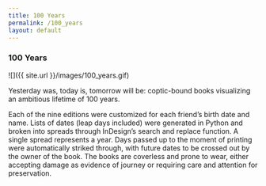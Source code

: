 ```yaml
---
title: 100 Years
permalink: /100_years
layout: default
---
```


### 100 Years

![]({{ site.url }}/images/100_years.gif)

Yesterday was, today is, tomorrow will be: coptic-bound books visualizing an ambitious lifetime of 100 years.

Each of the nine editions were customized for each friend’s birth date and name. Lists of dates (leap days included) were generated in Python and broken into spreads through InDesign’s search and replace function. A single spread represents a year. Days passed up to the moment of printing were automatically striked through, with future dates to be crossed out by the owner of the book. The books are coverless and prone to wear, either accepting damage as evidence of journey or requiring care and attention for preservation.
